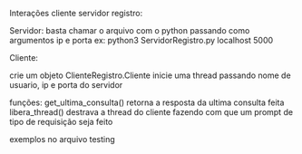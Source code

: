 Interações cliente servidor registro:

Servidor:
 basta chamar o arquivo com o python passando como argumentos ip e porta
ex: python3 ServidorRegistro.py localhost 5000

Cliente:

  crie um objeto ClienteRegistro.Cliente
  inicie uma thread passando nome de usuario,  ip e porta do servidor
  
  funções:
    get_ultima_consulta() retorna a resposta da ultima consulta feita
    libera_thread() destrava a thread do cliente fazendo com que um prompt de tipo de requisição seja feito
    
 exemplos no arquivo testing
    
